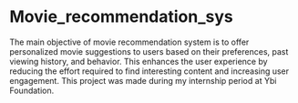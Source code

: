 # Movie_recommendation_sys
The main objective of movie recommendation system is to offer personalized movie suggestions to users based on their preferences, past viewing history, and behavior. 
This enhances the user experience by reducing the effort required to find interesting content and increasing user engagement.
This project was made during my internship period at Ybi Foundation.
